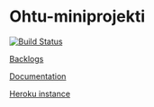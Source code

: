 # Ohtu-miniprojekti

[![Build Status](https://travis-ci.org/eturivi/ohtu-miniprojekti.svg?branch=master)](https://travis-ci.org/eturivi/ohtu-miniprojekti)

[Backlogs](https://github.com/eturivi/ohtu-miniprojekti/projects/1)  

[Documentation](https://github.com/eturivi/ohtu-miniprojekti/documentation)

[Heroku instance](https://eturivi.herokuapp.com)
